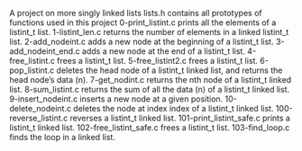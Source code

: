 A project on more singly linked lists
lists.h contains all prototypes of functions used in this project
0-print_listint.c  prints all the elements of a listint_t list.
1-listint_len.c returns the number of elements in a linked listint_t list.
2-add_nodeint.c adds a new node at the beginning of a listint_t list.
3-add_nodeint_end.c adds a new node at the end of a listint_t list.
4-free_listint.c frees a listint_t list.
5-free_listint2.c frees a listint_t list.
6-pop_listint.c deletes the head node of a listint_t linked list, and returns the head node’s data (n).
7-get_nodint.c returns the nth node of a listint_t linked list.
8-sum_listint.c returns the sum of all the data (n) of a listint_t linked list.
9-insert_nodeint.c  inserts a new node at a given position.
10-delete_nodeint.c deletes the node at index index of a listint_t linked list.
100-reverse_listint.c  reverses a listint_t linked list.
101-print_listint_safe.c prints a listint_t linked list.
 102-free_listint_safe.c frees a listint_t list.
103-find_loop.c finds the loop in a linked list.
